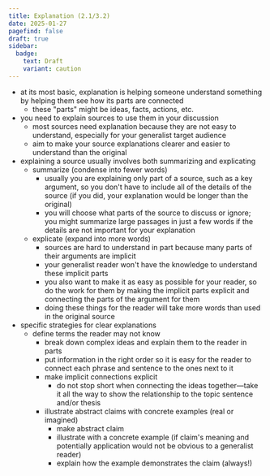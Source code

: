 ```yaml
---
title: Explanation (2.1/3.2)
date: 2025-01-27
pagefind: false
draft: true
sidebar:
  badge:
    text: Draft
    variant: caution
---
```


- at its most basic, explanation is helping someone understand something by helping them see how its parts are connected
	- these "parts" might be ideas, facts, actions, etc.
- you need to explain sources to use them in your discussion
	- most sources need explanation because they are not easy to understand, especially for your generalist target audience
	- aim to make your source explanations clearer and easier to understand than the original
- explaining a source usually involves both summarizing and explicating
	- summarize (condense into fewer words)
		- usually you are explaining only part of a source, such as a key argument, so you don't have to include all of the details of the source (if you did, your explanation would be longer than the original)
		- you will choose what parts of the source to discuss or ignore; you might summarize large passages in just a few words if the details are not important for your explanation
	- explicate (expand into more words)
		- sources are hard to understand in part because many parts of their arguments are implicit
		- your generalist reader won't have the knowledge to understand these implicit parts
		- you also want to make it as easy as possible for your reader, so do the work for them by making the implicit parts explicit and connecting the parts of the argument for them
		- doing these things for the reader will take more words than used in the original source
- specific strategies for clear explanations
	- define terms the reader may not know
		- break down complex ideas and explain them to the reader in parts
		- put information in the right order so it is easy for the reader to connect each phrase and sentence to the ones next to it
		- make implicit connections explicit
			- do not stop short when connecting the ideas together—take it all the way to show the relationship to the topic sentence and/or thesis
		- illustrate abstract claims with concrete examples (real or imagined)
			- make abstract claim
			- illustrate with a concrete example (if claim's meaning and potentially application would not be obvious to a generalist reader)
			- explain how the example demonstrates the claim (always!)
